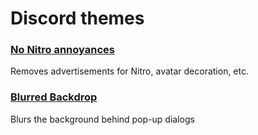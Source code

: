 # Discord themes

### [No Nitro annoyances](https://raw.githubusercontent.com/mekb-turtle/discord-themes/main/no-nitro-annoyances.css)

Removes advertisements for Nitro, avatar decoration, etc.

### [Blurred Backdrop](https://raw.githubusercontent.com/mekb-turtle/discord-themes/main/blurred-backdrop.css)

Blurs the background behind pop-up dialogs

